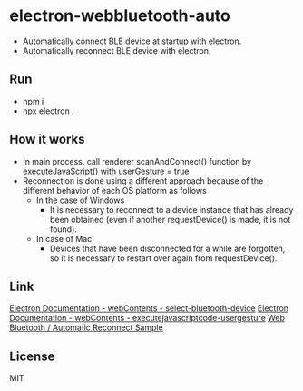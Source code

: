 # electron-webbluetooth-auto

- Automatically connect BLE device at startup with electron.
- Automatically reconnect BLE device with electron.

## Run

- npm i
- npx electron .

## How it works

- In main process, call renderer scanAndConnect() function by executeJavaScript() with userGesture = true 
- Reconnection is done using a different approach because of the different behavior of each OS platform as follows
  - In the case of Windows
      - It is necessary to reconnect to a device instance that has already been obtained (even if another requestDevice() is made, it is not found).
  - In case of Mac
      - Devices that have been disconnected for a while are forgotten, so it is necessary to restart over again from requestDevice().

## Link

[Electron Documentation - webContents - select-bluetooth-device](https://electronjs.org/docs/api/web-contents#event-select-bluetooth-device)
[Electron Documentation - webContents - executejavascriptcode-usergesture](https://electronjs.org/docs/api/web-contents#contentsexecutejavascriptcode-usergesture)
[Web Bluetooth / Automatic Reconnect Sample](https://googlechrome.github.io/samples/web-bluetooth/automatic-reconnect.html)

## License

MIT